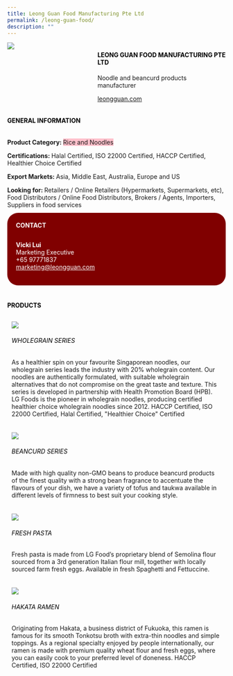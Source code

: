 ```yaml
--- 
title: Leong Guan Food Manufacturing Pte Ltd 
permalink: /leong-guan-food/ 
description: ""
--- 
```

<div class="flex-paragraph"> 
<p style="text-transform: uppercase">
</p>
</div> 
<div class="flex-container" style="display: flex; flex-wrap: wrap;"> 
<div class="card sgds" style="flex: 1 1 40%; display: block;">
<img src="https://drive.google.com/uc?id=1KiQodzzqYW5w_TsUlxTLnlc0uIuqWgVK&amp;export=download">
</div> 
<div class="card-sgds" style="flex: 1 1 58%; display: block; margin-left: 3px"> 
<h4 style="text-transform: uppercase; color: black;">
<b>Leong Guan Food Manufacturing Pte Ltd
</b>
</h4> 
<p>Noodle and beancurd products manufacturer
</p> 
<p>
<a href="https://leongguan.com/" target="_blank">leongguan.com
</a>
</p> 
</div> 
</div> 
<h4 style="text-transform: uppercase; color: black;">
<b>General Information
</b>
</h4> 
<div class="flex-container" style="display: flex; flex-wrap: wrap;"> 
<div class="card sgds" style="flex: 1 1 65%; display: block; align-self: stretch"> 
<div class="flex-paragraph"> 
<p>
<b>Product Category: 
</b>
<span style="background-color: pink; border-radius: 10 px;">Rice and Noodles
</span>
</p> 
<p>
<b>Certifications: 
</b> Halal Certified, ISO 22000 Certified, HACCP Certified, Healthier Choice Certified
</p> 
<p>
<b>Export Markets: 
</b>Asia, Middle East, Australia, Europe and US
</p> 
<p style="margin-bottom: 10px;">
<b>Looking for: 
</b>Retailers / Online Retailers (Hypermarkets, Supermarkets, etc), Food Distributors / Online Food Distributors, Brokers / Agents, Importers, Suppliers in food services
</p> 
</div> 
</div> 
<div class="card sgds" style="flex: 1 1 35%; padding: 10px; display: block; background-color: maroon; border-radius: 25px; align-self: center;"> 
<h4 style="color: white; margin-top: 10px; margin-left: 10px;">CONTACT
</h4> 
<div class="flex-paragraph"> 
<p style="padding: 10px; color: white;">
<b>Vicki Lui
</b>
<br>Marketing Executive
<br>+65 97771837
<br>
<a href="mailto:marketing@leongguan.com" style="color: white;">marketing@leongguan.com
</a>
</p> 
</div> 
</div> 
</div> 
<br> 
<h4 style="text-transform: uppercase; color: black;">
<b>products
</b>
</h4> 
<div style="display: flex; flex-wrap: wrap;"> 
<div class="card sgds" style="flex: 1 1 47%; margin: 10px; display: block;"> 
<div class="flex-image" style="display: block;">
<img src="https://drive.google.com/uc?id=1mdxEM5STpw8IJOAzdItHiVTIhykJQwfm&export=download">
</div> 
<div class="flex-paragraph"> 
<h6 style="text-transform: uppercase; color: black;">Wholegrain Series
</h6> 
<p>As a healthier spin on your favourite Singaporean noodles, our wholegrain series leads the industry with 20% wholegrain content. Our noodles are authentically formulated, with suitable wholegrain alternatives that do not compromise on the great taste and texture. This series is developed in partnership with Health Promotion Board (HPB). LG Foods is the pioneer in wholegrain noodles, producing certified healthier choice wholegrain noodles since 2012. HACCP Certified, ISO 22000 Certified, Halal Certified, "Healthier Choice" Certified
</p>
</div> 
</div> 
<div class="card sgds" style="flex: 1 1 47%; margin: 10px; display: block;"> 
<div class="flex-image" style="display: block;">
<img src="https://drive.google.com/uc?id=1OWt1fZTqqi18pcFKfHiMvJ69hVVfwZiw&export=download">
</div> 
<div class="flex-paragraph"> 
<h6 style="text-transform: uppercase; color: black;"> Beancurd Series
</h6> 
<p>Made with high quality non-GMO beans to produce beancurd products of the finest quality with a strong bean fragrance to accentuate the flavours of your dish, we have a variety of tofus and taukwa available in different levels of firmness to best suit your cooking style.
</p>
</div> 
</div> 
<div class="card sgds" style="flex: 1 1 47%; margin: 10px; display: block;"> 
<div class="flex-image" style="display: block;">
<img src="https://drive.google.com/uc?id=1lY0iaSizP9zZjEzozV-M0K5ZWXOnrvMy&export=download">
</div> 
<div class="flex-paragraph"> 
<h6 style="text-transform: uppercase; color: black;">Fresh Pasta
</h6> 
<p>Fresh pasta is made from LG Food’s proprietary blend of Semolina flour sourced from a 3rd generation Italian flour mill, together with locally sourced farm fresh eggs. Available in fresh Spaghetti and Fettuccine.
</p>
</div> 
</div> 
<div class="card sgds" style="flex: 1 1 47%; margin: 10px; display: block;"> 
<div class="flex-image" style="display: block;">
<img src="https://drive.google.com/uc?id=1vjLMQB7VdtR4lSgOtmj2TGakgK4OSvmx&export=download">
</div> 
<div class="flex-paragraph"> 
<h6 style="text-transform: uppercase; color: black;">Hakata Ramen
</h6> 
<p>Originating from Hakata, a business district of Fukuoka, this ramen is famous for its smooth Tonkotsu broth with extra-thin noodles and simple toppings. As a regional specialty enjoyed by people internationally, our ramen is made with premium quality wheat flour and fresh eggs, where you can easily cook to your preferred level of doneness. HACCP Certified, ISO 22000 Certified
</p>
</div> 
</div> 
</div>